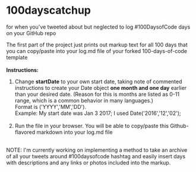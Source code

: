 # 100dayscatchup
for when you've tweeted about but neglected to log #100DaysofCode days on your GitHub repo

The first part of the project just prints out markup text for all 100 days that you can copy/paste into your log.md file of your forked 100-days-of-code template<br><br>
**Instructions:**<br>
1. Change **startDate** to your own start date, taking note of commented instructions to create your Date object **one month and one day** earlier than your desired date. (Reason for this is months are listed as 0-11 range, which is a common behavior in many languages.)<br>
Format is ('YYYY','MM','DD').<br>
Example: My start date was Jan 3 2017; I used Date('2016','12','02');<br><br>
2. Run the file in your browser. You will be able to copy/paste this Github-flavored markdown into your log.md file<br><br>

NOTE: I'm currently working on implementing a method to take an archive of all your tweets around #100daysofcode hashtag and easily insert days with descriptions and any links or photos included into the markup.
